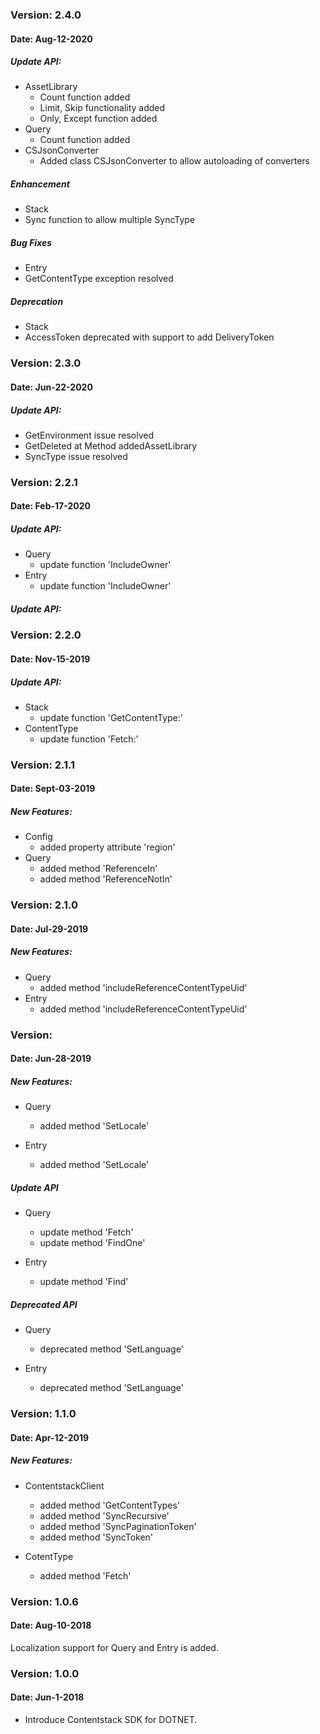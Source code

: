 ### Version: 2.4.0
#### Date: Aug-12-2020

##### Update API:
 - AssetLibrary
   - Count function added
   - Limit, Skip functionality added
   - Only, Except function added
 - Query 
   - Count function added
 - CSJsonConverter 
   - Added class CSJsonConverter to allow autoloading of converters
##### Enhancement
 - Stack
  - Sync function to allow multiple SyncType
##### Bug Fixes
 - Entry
  - GetContentType exception resolved
##### Deprecation
 - Stack
  - AccessToken deprecated with support to add DeliveryToken

### Version: 2.3.0
#### Date: Jun-22-2020

##### Update API:
 - GetEnvironment issue resolved
 - GetDeleted at Method addedAssetLibrary
 - SyncType issue resolved

### Version: 2.2.1
#### Date: Feb-17-2020

##### Update API:
- Query
  - update function 'IncludeOwner'
- Entry
  - update function 'IncludeOwner'

##### Update API:
  
### Version: 2.2.0
#### Date: Nov-15-2019

##### Update API:
- Stack
  - update function 'GetContentType:'
- ContentType
  - update function 'Fetch:'
  
### Version: 2.1.1
#### Date: Sept-03-2019

##### New Features:
- Config
  - added property attribute 'region'
- Query
  - added method 'ReferenceIn'
  - added method 'ReferenceNotIn'

### Version: 2.1.0
#### Date: Jul-29-2019

##### New Features:
- Query
  - added method 'includeReferenceContentTypeUid'
- Entry
  - added method 'includeReferenceContentTypeUid'
  
### Version: 
#### Date: Jun-28-2019

##### New Features:
- Query
  - added method 'SetLocale'
  
- Entry
   - added method 'SetLocale'

 ##### Update API
- Query
  - update method 'Fetch'
  - update method 'FindOne'
  
- Entry
  - update method 'Find'
 
##### Deprecated API
- Query
  - deprecated method 'SetLanguage'
  
- Entry
  - deprecated method 'SetLanguage'

### Version: 1.1.0
#### Date: Apr-12-2019

##### New Features:
- ContentstackClient
  - added method 'GetContentTypes'
  - added method 'SyncRecursive' 
  - added method 'SyncPaginationToken'
  - added method 'SyncToken'

- CotentType
   - added method 'Fetch'

 ### Version: 1.0.6
 #### Date: Aug-10-2018

Localization support for Query and Entry is added.
 
### Version: 1.0.0 
#### Date: Jun-1-2018 

- Introduce Contentstack SDK for DOTNET.
